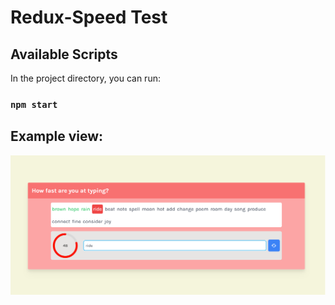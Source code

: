# Redux-Speed Test

## Available Scripts

In the project directory, you can run:

### `npm start`

## Example view:

![Screenshot1](https://github.com/tubapolat/react-projects/blob/main/typing-speed/public/screenShot.png?raw=true)

